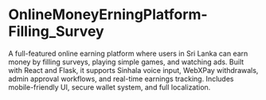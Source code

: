 # OnlineMoneyErningPlatform-Filling_Survey
A full-featured online earning platform where users in Sri Lanka can earn money by filling surveys, playing simple games, and watching ads. Built with React and Flask, it supports Sinhala voice input, WebXPay withdrawals, admin approval workflows, and real-time earnings tracking. Includes mobile-friendly UI, secure wallet system, and full localization.
